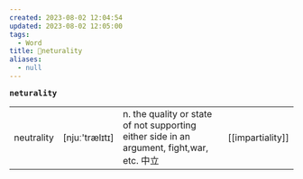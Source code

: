 ```yaml
---
created: 2023-08-02 12:04:54
updated: 2023-08-02 12:05:00
tags:
  - Word
title: 📖neturality
aliases:
  - null
---
```


<pre><strong>neturality</strong></pre>
|   |   |   |   |
|---|---|---|---|
|neutrality|[njuː'trælɪtɪ]|n. the quality or state of not supporting either side in an argument, fight,war, etc. 中⽴|[[impartiality]]|